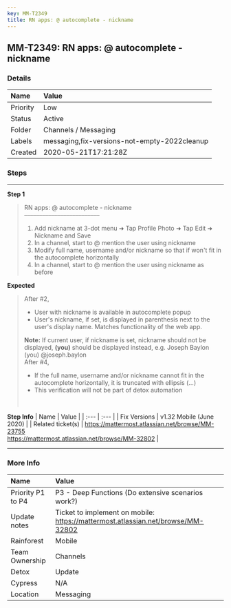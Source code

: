 ```yaml
---
key: MM-T2349
title: RN apps: @ autocomplete - nickname
---
```


## MM-T2349: RN apps: @ autocomplete - nickname

### Details

| Name     | Value                                        |
| :------- | :------------------------------------------- |
| Priority | Low                                          |
| Status   | Active                                       |
| Folder   | Channels / Messaging                         |
| Labels   | messaging,fix-versions-not-empty-2022cleanup |
| Created  | 2020-05-21T17:21:28Z                         |

### Steps

<hr/>

**Step 1**

> <article>RN apps: @ autocomplete - nickname<br />–––––––––––––––––––––––––<ol><li>Add nickname at 3-dot menu ➜ Tap Profile Photo ➜ Tap Edit ➜ Nickname and Save</li><li>In a channel, start to @ mention the user using nickname</li><li>Modify full name, username and/or nickname so that if won't fit in the autocomplete horizontally</li><li>In a channel, start to @ mention the user using nickname as before</li></ol></article>

**Expected**

> <article>After #2,<br /><ul><li>User with nickname is available in autocomplete popup</li><li>User's nickname, if set, is displayed in parenthesis next to the user's display name. Matches functionality of the web app. </li></ul><strong>Note:</strong> If current user, if nickname is set, nickname should not be displayed, <strong>(you)</strong> should be displayed instead, e.g. Joseph Baylon (you) @joseph.baylon<br />After #4,<br /><ul><li>If the full name, username and/or nickname cannot fit in the autocomplete horizontally, it is truncated with ellipsis (...)</li><li>This verification will not be part of detox automation</li></ul><br /></article>

**Step Info**
| Name | Value |
| :--- | :--- |
| Fix Versions | v1.32 Mobile (June 2020) |
| Related ticket(s) | <a href="https://mattermost.atlassian.net/browse/MM-23755">https://mattermost.atlassian.net/browse/MM-23755</a><br /><a href="https://mattermost.atlassian.net/browse/MM-32802">https://mattermost.atlassian.net/browse/MM-32802</a> |

<hr/>

### More Info

| Name              | Value                                                                           |
| :---------------- | :------------------------------------------------------------------------------ |
| Priority P1 to P4 | P3 - Deep Functions (Do extensive scenarios work?)                              |
| Update notes      | Ticket to implement on mobile: https://mattermost.atlassian.net/browse/MM-32802 |
| Rainforest        | Mobile                                                                          |
| Team Ownership    | Channels                                                                        |
| Detox             | Update                                                                          |
| Cypress           | N/A                                                                             |
| Location          | Messaging                                                                       |
